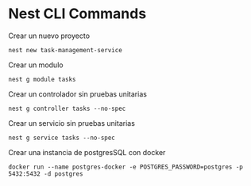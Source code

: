 # Nest CLI Commands

Crear un nuevo proyecto

```
nest new task-management-service
```

Crear un modulo
```
nest g module tasks
```

Crear un controlador sin pruebas unitarias
```
nest g controller tasks --no-spec
```

Crear un servicio sin pruebas unitarias
```
nest g service tasks --no-spec
```

Crear una instancia de postgresSQL con docker
```
docker run --name postgres-docker -e POSTGRES_PASSWORD=postgres -p 5432:5432 -d postgres
```



